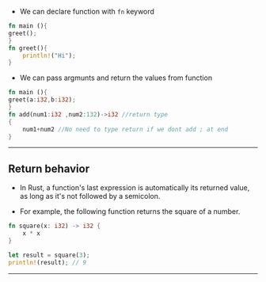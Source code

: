 - We can declare function with `fn` keyword

```rust
fn main (){
greet();
}
fn greet(){
    println!("Hi");
}
```

- We can pass argmunts and return the values from function

```rust
fn main (){
greet(a:i32,b:i32);
}
fn add(num1:i32 ,num2:132)->i32 //return type
{
    num1+num2 //No need to type return if we dont add ; at end
}
```

---

## Return behavior

- In Rust, a function's last expression is automatically its returned value, as long as it's not followed by a semicolon.

- For example, the following function returns the square of a number.

```rust
fn square(x: i32) -> i32 {
    x * x
}

let result = square(3);
println!(result); // 9
```

---
